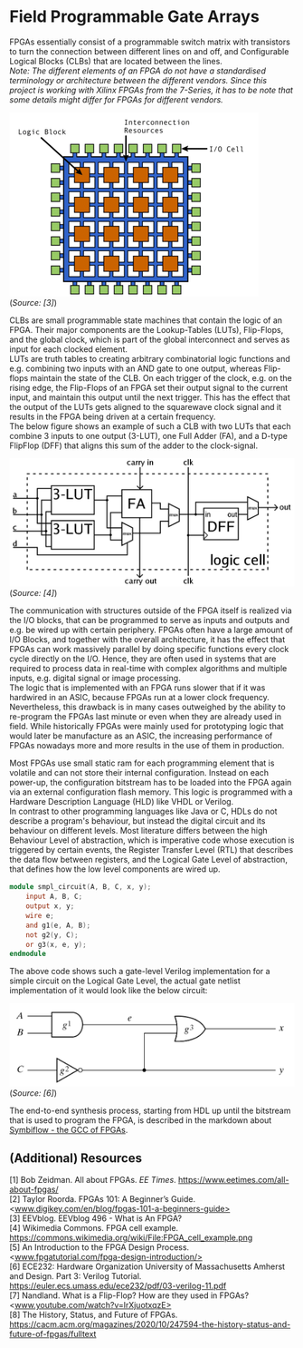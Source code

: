 # Field Programmable Gate Arrays

FPGAs essentially consist of a programmable switch matrix with transistors to turn the connection between different lines on and off, and Configurable Logical Blocks (CLBs) that are located between the lines.  
*Note: The different elements of an FPGA do not have a standardised terminology or architecture between the different vendors. Since this project is working with Xilinx FPGAs from the 7-Series, it has to be note that some details might differ for FPGAs for different vendors.*

![Generic FPGA Architecture](images/generic_fpga.png)  
(*Source: [3]*)

CLBs are small programmable state machines that contain the logic of an FPGA. Their major components are the  Lookup-Tables (LUTs), Flip-Flops, and the global clock, which is part of the global interconnect and serves as input for each clocked element.  
LUTs are truth tables to creating arbitrary combinatorial logic functions and  e.g. combining two inputs with an AND gate to one output, whereas Flip-flops maintain the state of the CLB. On each trigger of the clock, e.g. on the rising edge, the Flip-Flops of an FPGA set their output signal to the current input, and maintain this output until the next trigger. This has the effect that the output of the LUTs gets aligned to the squarewave clock signal and it results in the FPGA being driven at a certain frequency.  
The below figure shows an example of such a CLB with two LUTs that each combine 3 inputs to one output (3-LUT), one Full Adder (FA), and a D-type FlipFlop (DFF) that aligns this sum of the adder to the clock-signal.

![FPGA cell example](images/FPGA_cell_example.png)  
(*Source: [4]*)

The communication with structures outside of the FPGA itself is realized via the I/O blocks, that can be programmed to serve as inputs and outputs and e.g. be wired up with certain periphery.
FPGAs often have a large amount of I/O Blocks, and together with the overall architecture, it has the effect that FPGAs can work massively parallel by doing specific functions every clock cycle directly on the I/O.
Hence, they are often used in systems that are required to process data in real-time with complex algorithms and multiple inputs, e.g. digital signal or image processing.  
The logic that is implemented with an FPGA runs slower that if it was hardwired in an ASIC, because FPGAs run at a lower clock frequency.
Nevertheless, this drawback is in many cases outweighed by the ability to re-program the FPGAs last minute or even when they are already used in field. While historically FPGAs were mainly used for prototyping logic that would later be manufacture as an ASIC, the increasing performance of FPGAs nowadays more and more results in the use of them in production.

Most FPGAs use small static ram for each programming element that is volatile and can not store their internal configuration.
Instead on each power-up, the configuration bitstream has to be loaded into the FPGA again via an external configuration flash memory. This logic is programmed with a Hardware Description Language (HLD) like VHDL or Verilog.  
In contrast to other programming languages like Java or C, HDLs do not describe a program's behaviour, but instead the digital circuit and its behaviour on different levels.
Most literature differs between the high Behaviour Level of abstraction, which is imperative code whose execution is triggered by certain events, the Register Transfer Level (RTL) that describes the data flow between registers, and the Logical Gate Level of abstraction, that defines how the low level components are wired up.

```verilog
module smpl_circuit(A, B, C, x, y);
    input A, B, C;
    output x, y;
    wire e;
    and g1(e, A, B);
    not g2(y, C);
    or g3(x, e, y);
endmodule
```

The above code shows such a gate-level Verilog implementation for a simple circuit on the Logical Gate Level, the actual gate netlist implementation of it would look like the below circuit:  

![Netlist circuit for Verilog code](images/smpl_circuit_verilog.png)  
(*Source: [6]*)

The end-to-end synthesis process, starting from HDL up until the bitstream that is used to program the FPGA, is described in the markdown about [Symbiflow - the GCC of FPGAs](symbiflow.md).

## (Additional) Resources

[1] Bob Zeidman. All about FPGAs. *EE Times*. <https://www.eetimes.com/all-about-fpgas/>  
[2] Taylor Roorda. FPGAs 101: A Beginner’s Guide. <www.digikey.com/en/blog/fpgas-101-a-beginners-guide>  
[3] EEVblog. EEVblog 496 - What is An FPGA?  
[4] Wikimedia Commons. FPGA cell example. <https://commons.wikimedia.org/wiki/File:FPGA_cell_example.png>  
[5] An Introduction to the FPGA Design Process. <www.fpgatutorial.com/fpga-design-introduction/>  
[6] ECE232: Hardware Organization University of Massachusetts Amherst and Design. Part 3: Verilog Tutorial. <https://euler.ecs.umass.edu/ece232/pdf/03-verilog-11.pdf>  
[7] Nandland. What is a Flip-Flop? How are they used in FPGAs? <www.youtube.com/watch?v=lrXjuotxqzE>  
[8] The History, Status, and Future of FPGAs. <https://cacm.acm.org/magazines/2020/10/247594-the-history-status-and-future-of-fpgas/fulltext>
